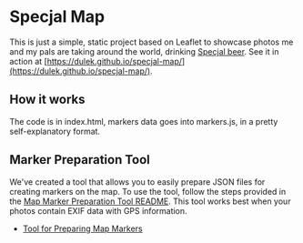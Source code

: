 # Specjal Map

This is just a simple, static project based on Leaflet to showcase photos me
and my pals are taking around the world, drinking [Specjal
beer](https://www.specjal.pl). See it in action at
[https://dulek.github.io/specjal-map/](https://dulek.github.io/specjal-map/).

## How it works

The code is in index.html, markers data goes into markers.js, in a pretty
self-explanatory format.


## Marker Preparation Tool

We've created a tool that allows you to easily prepare JSON files for creating markers on the map. To use the tool, follow the steps provided in the [Map Marker Preparation Tool README](./json-tool/README.md). This tool works best when your photos contain EXIF data with GPS information.

- [Tool for Preparing Map Markers](./json-tool/index.html)